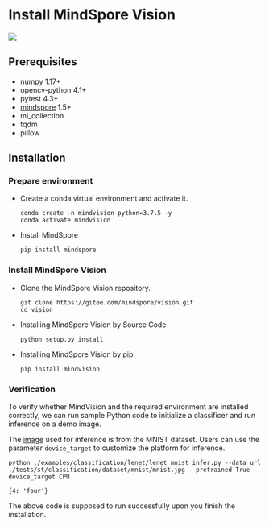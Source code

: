 # Install MindSpore Vision

<a href="https://gitee.com/mindspore/docs/blob/master/docs/vision/source_en/mindvision_install.md" target="_blank"><img src="https://mindspore-website.obs.cn-north-4.myhuaweicloud.com/website-images/master/resource/_static/logo_source_en.png"></a>

## Prerequisites

- numpy 1.17+
- opencv-python 4.1+
- pytest 4.3+
- [mindspore](https://www.mindspore.cn/install) 1.5+
- ml_collection
- tqdm
- pillow

## Installation

### Prepare environment

- Create a conda virtual environment and activate it.

    ```shell
    conda create -n mindvision python=3.7.5 -y
    conda activate mindvision
    ```

- Install MindSpore

    ```shell
    pip install mindspore
    ```

### Install MindSpore Vision

- Clone the MindSpore Vision repository.

    ```shell
    git clone https://gitee.com/mindspore/vision.git
    cd vision
    ```

- Installing MindSpore Vision by Source Code

    ```shell
    python setup.py install
    ```

- Installing MindSpore Vision by pip

    ```shell
    pip install mindvision
    ```

### Verification

To verify whether MindVision and the required environment are installed correctly, we can run sample Python code to
initialize a classificer and run inference on a demo image.

The [image](https://gitee.com/mindspore/vision/blob/master/tests/st/classification/dataset/mnist/mnist.jpg) used for inference is from the MNIST dataset. Users can use the parameter `device_target` to customize the platform for inference.

```shell
python ./examples/classification/lenet/lenet_mnist_infer.py --data_url ./tests/st/classification/dataset/mnist/mnist.jpg --pretrained True --device_target CPU
```

```text
{4: 'four'}
```

The above code is supposed to run successfully upon you finish the installation.